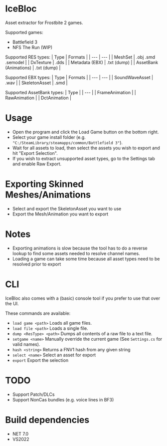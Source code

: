 # IceBloc
Asset extractor for Frostbite 2 games.

Supported games:
- Battlefield 3
- NFS The Run (WIP)

Supported RES types:
| Type | Formats |
| --- | --- |
| MeshSet | .obj .smd .semodel |
| DxTexture | .dds |
| Metadata (EBX) | .txt (dump) |
| AssetBank (Animations) | .txt (dump) |

Supported EBX types:
| Type | Formats |
| --- | --- |
| SoundWaveAsset | .wav |
| SkeletonAsset | .smd |

Supported AssetBank types:
| Type |
| --- |
| FrameAnimation |
| RawAnimation | 
| DctAnimation | 

# Usage
- Open the program and click the Load Game button on the bottom right.
- Select your game install folder (e.g. ``"C:/SteamLibrary/steamapps/common/Battlefield 3"``).
- Wait for all assets to load, then select the assets you wish to export and hit "Export Selection".
- If you wish to extract unsupported asset types, go to the Settings tab and enable Raw Export.

# Exporting Skinned Meshes/Animations
- Select and export the SkeletonAsset you want to use
- Export the Mesh/Animation you want to export

# Notes
- Exporting animations is slow because the tool has to do a reverse lookup to find some assets needed to resolve channel names.
- Loading a game can take some time because all asset types need to be resolved prior to export

# CLI
IceBloc also comes with a (basic) console tool if you prefer to use that over the UI.

These commands are available:
- ``load game <path>`` Loads all game files.
- ``load file <path>`` Loads a single file.
- ``dump <ResType> <path>`` Dumps all contents of a raw file to a text file.
- ``setgame <name>`` Manually override the current game (See ``Settings.cs`` for valid names).
- ``hash <string>`` Returns a FNV1 hash from any given string
- ``select <name>`` Select an asset for export
- ``export`` Export the selection

# TODO

- Support Patch/DLCs
- Support NonCas bundles (e.g. voice lines in BF3)

# Build dependencies
- NET 7.0
- VS2022
